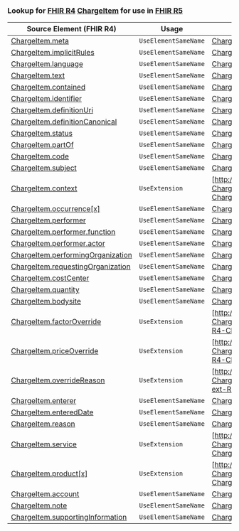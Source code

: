 ### Lookup for [FHIR R4](https://hl7.org/fhir/R4/) [ChargeItem](https://hl7.org/fhir/R4/ChargeItem.html) for use in [FHIR R5](https://hl7.org/fhir/R5/)

| Source Element (FHIR R4) | Usage | Target |
| -------------- | ----- | ------ |
| [ChargeItem.meta](https://hl7.org/fhir/R4/ChargeItem.html#resource) | `UseElementSameName` | [ChargeItem.meta](https://hl7.org/fhir/R5/ChargeItem.html#resource) |
| [ChargeItem.implicitRules](https://hl7.org/fhir/R4/ChargeItem.html#resource) | `UseElementSameName` | [ChargeItem.implicitRules](https://hl7.org/fhir/R5/ChargeItem.html#resource) |
| [ChargeItem.language](https://hl7.org/fhir/R4/ChargeItem.html#resource) | `UseElementSameName` | [ChargeItem.language](https://hl7.org/fhir/R5/ChargeItem.html#resource) |
| [ChargeItem.text](https://hl7.org/fhir/R4/ChargeItem.html#resource) | `UseElementSameName` | [ChargeItem.text](https://hl7.org/fhir/R5/ChargeItem.html#resource) |
| [ChargeItem.contained](https://hl7.org/fhir/R4/ChargeItem.html#resource) | `UseElementSameName` | [ChargeItem.contained](https://hl7.org/fhir/R5/ChargeItem.html#resource) |
| [ChargeItem.identifier](https://hl7.org/fhir/R4/ChargeItem.html#resource) | `UseElementSameName` | [ChargeItem.identifier](https://hl7.org/fhir/R5/ChargeItem.html#resource) |
| [ChargeItem.definitionUri](https://hl7.org/fhir/R4/ChargeItem.html#resource) | `UseElementSameName` | [ChargeItem.definitionUri](https://hl7.org/fhir/R5/ChargeItem.html#resource) |
| [ChargeItem.definitionCanonical](https://hl7.org/fhir/R4/ChargeItem.html#resource) | `UseElementSameName` | [ChargeItem.definitionCanonical](https://hl7.org/fhir/R5/ChargeItem.html#resource) |
| [ChargeItem.status](https://hl7.org/fhir/R4/ChargeItem.html#resource) | `UseElementSameName` | [ChargeItem.status](https://hl7.org/fhir/R5/ChargeItem.html#resource) |
| [ChargeItem.partOf](https://hl7.org/fhir/R4/ChargeItem.html#resource) | `UseElementSameName` | [ChargeItem.partOf](https://hl7.org/fhir/R5/ChargeItem.html#resource) |
| [ChargeItem.code](https://hl7.org/fhir/R4/ChargeItem.html#resource) | `UseElementSameName` | [ChargeItem.code](https://hl7.org/fhir/R5/ChargeItem.html#resource) |
| [ChargeItem.subject](https://hl7.org/fhir/R4/ChargeItem.html#resource) | `UseElementSameName` | [ChargeItem.subject](https://hl7.org/fhir/R5/ChargeItem.html#resource) |
| [ChargeItem.context](https://hl7.org/fhir/R4/ChargeItem.html#resource) | `UseExtension` | [http://hl7.org/fhir/4.0/StructureDefinition/extension-ChargeItem.context](StructureDefinition-ext-R4-ChargeItem.context.html) |
| [ChargeItem.occurrence[x]](https://hl7.org/fhir/R4/ChargeItem.html#resource) | `UseElementSameName` | [ChargeItem.occurrence[x]](https://hl7.org/fhir/R5/ChargeItem.html#resource) |
| [ChargeItem.performer](https://hl7.org/fhir/R4/ChargeItem.html#resource) | `UseElementSameName` | [ChargeItem.performer](https://hl7.org/fhir/R5/ChargeItem.html#resource) |
| [ChargeItem.performer.function](https://hl7.org/fhir/R4/ChargeItem.html#resource) | `UseElementSameName` | [ChargeItem.performer.function](https://hl7.org/fhir/R5/ChargeItem.html#resource) |
| [ChargeItem.performer.actor](https://hl7.org/fhir/R4/ChargeItem.html#resource) | `UseElementSameName` | [ChargeItem.performer.actor](https://hl7.org/fhir/R5/ChargeItem.html#resource) |
| [ChargeItem.performingOrganization](https://hl7.org/fhir/R4/ChargeItem.html#resource) | `UseElementSameName` | [ChargeItem.performingOrganization](https://hl7.org/fhir/R5/ChargeItem.html#resource) |
| [ChargeItem.requestingOrganization](https://hl7.org/fhir/R4/ChargeItem.html#resource) | `UseElementSameName` | [ChargeItem.requestingOrganization](https://hl7.org/fhir/R5/ChargeItem.html#resource) |
| [ChargeItem.costCenter](https://hl7.org/fhir/R4/ChargeItem.html#resource) | `UseElementSameName` | [ChargeItem.costCenter](https://hl7.org/fhir/R5/ChargeItem.html#resource) |
| [ChargeItem.quantity](https://hl7.org/fhir/R4/ChargeItem.html#resource) | `UseElementSameName` | [ChargeItem.quantity](https://hl7.org/fhir/R5/ChargeItem.html#resource) |
| [ChargeItem.bodysite](https://hl7.org/fhir/R4/ChargeItem.html#resource) | `UseElementSameName` | [ChargeItem.bodysite](https://hl7.org/fhir/R5/ChargeItem.html#resource) |
| [ChargeItem.factorOverride](https://hl7.org/fhir/R4/ChargeItem.html#resource) | `UseExtension` | [http://hl7.org/fhir/4.0/StructureDefinition/extension-ChargeItem.factorOverride](StructureDefinition-ext-R4-ChargeItem.factorOverride.html) |
| [ChargeItem.priceOverride](https://hl7.org/fhir/R4/ChargeItem.html#resource) | `UseExtension` | [http://hl7.org/fhir/4.0/StructureDefinition/extension-ChargeItem.priceOverride](StructureDefinition-ext-R4-ChargeItem.priceOverride.html) |
| [ChargeItem.overrideReason](https://hl7.org/fhir/R4/ChargeItem.html#resource) | `UseExtension` | [http://hl7.org/fhir/4.0/StructureDefinition/extension-ChargeItem.overrideReason](StructureDefinition-ext-R4-ChargeItem.overrideReason.html) |
| [ChargeItem.enterer](https://hl7.org/fhir/R4/ChargeItem.html#resource) | `UseElementSameName` | [ChargeItem.enterer](https://hl7.org/fhir/R5/ChargeItem.html#resource) |
| [ChargeItem.enteredDate](https://hl7.org/fhir/R4/ChargeItem.html#resource) | `UseElementSameName` | [ChargeItem.enteredDate](https://hl7.org/fhir/R5/ChargeItem.html#resource) |
| [ChargeItem.reason](https://hl7.org/fhir/R4/ChargeItem.html#resource) | `UseElementSameName` | [ChargeItem.reason](https://hl7.org/fhir/R5/ChargeItem.html#resource) |
| [ChargeItem.service](https://hl7.org/fhir/R4/ChargeItem.html#resource) | `UseExtension` | [http://hl7.org/fhir/4.0/StructureDefinition/extension-ChargeItem.service](StructureDefinition-ext-R4-ChargeItem.service.html) |
| [ChargeItem.product[x]](https://hl7.org/fhir/R4/ChargeItem.html#resource) | `UseExtension` | [http://hl7.org/fhir/4.0/StructureDefinition/extension-ChargeItem.product](StructureDefinition-ext-R4-ChargeItem.product.html) |
| [ChargeItem.account](https://hl7.org/fhir/R4/ChargeItem.html#resource) | `UseElementSameName` | [ChargeItem.account](https://hl7.org/fhir/R5/ChargeItem.html#resource) |
| [ChargeItem.note](https://hl7.org/fhir/R4/ChargeItem.html#resource) | `UseElementSameName` | [ChargeItem.note](https://hl7.org/fhir/R5/ChargeItem.html#resource) |
| [ChargeItem.supportingInformation](https://hl7.org/fhir/R4/ChargeItem.html#resource) | `UseElementSameName` | [ChargeItem.supportingInformation](https://hl7.org/fhir/R5/ChargeItem.html#resource) |
